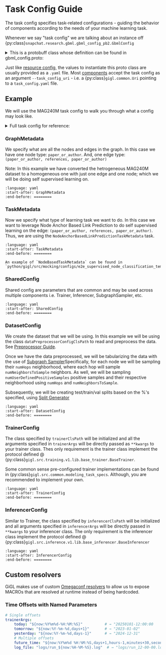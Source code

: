 # Task Config Guide

The task config specifies task-related configurations - guiding the behavior of components according to the needs of
your machine learning task.

Whenever we say "task config" we are talking about an instance off
{py:class}`snapchat.research.gbml.gbml_config_pb2.GbmlConfig`

<details>
<summary><bold>This is a protobuff class whose definition can be found in gbml_config.proto:</bold></summary>

```{literalinclude} ../../../proto/snapchat/research/gbml/gbml_config.proto
:language: proto
```

</details>

Just like [resource config](./resource_config_guide.md), the values to instantiate this proto class are usually provided
as a `.yaml` file. Most [components](../overview/architecture.md#components) accept the task config as an argument
`--task_config_uri` - i.e. a {py:class}`gigl.common.Uri` pointing to a `task_config.yaml` file.

## Example

We will use the MAG240M task config to walk you through what a config may look like.

<details>
<summary><bold>Full task config for reference:</bold></summary>

```{literalinclude} ../../../examples/MAG240M/task_config.yaml
:language: yaml
```

</details>

### GraphMetadata

We specify what are all the nodes and edges in the graph. In this case we have one node type: `paper_or_author`. And,
one edge type: `(paper_or_author, references, paper_or_author)`

Note: In this example we have converted the hetrogeneous MAG240M dataset to a homogeneous one with just one edge and one
node; which we will be doing self supervised learning on.

```{literalinclude} ../../../examples/MAG240M/task_config.yaml
:language: yaml
:start-after: GraphMetadata
:end-before: ========
```

### TaskMetadata

Now we specify what type of learning task we want to do. In this case we want to leverage Node Anchor Based Link
Prediction to do self supervised learning on the edge: `(paper_or_author, references, paper_or_author)`. Thus, we are
using the `NodeAnchorBasedLinkPredictionTaskMetadata` task.

```{literalinclude} ../../../examples/MAG240M/task_config.yaml
:language: yaml
:start-after: TaskMetadata
:end-before: ========
```

```{note}
An example of `NodeBasedTaskMetadata` can be found in `python/gigl/src/mocking/configs/e2e_supervised_node_classification_template_gbml_config.yaml`
```

### SharedConfig

Shared config are parameters that are common and may be used across multiple components i.e. Trainer, Inferencer,
SubgraphSampler, etc.

```{literalinclude} ../../../examples/MAG240M/task_config.yaml
:language: yaml
:start-after: SharedConfig
:end-before: ========
```

### DatasetConfig

We create the dataset that we will be using. In this example we will be using the class `dataPreprocessorConfigClsPath`
to read and preprocess the data. See [Preprocessor Guide](../overview/components/data_preprocessor.md).

Once we have the data preprocessed, we will be tabularizing the data with the use of
[Subgraph Sampler](../overview/components/data_preprocessor.md)Specifically, for each node we will be sampling their
`numHops` neighborhood, where each hop will sample `numNeighborsToSample` neighbors. As well, we will be sampling
`numUserDefinedPositiveSamples` positive samples and their respective neighborhood using `numHops` and
`numNeighborsToSample`.

Subsequently, we will be creating test/train/val splits based on the %'s specified, using
[Split Generator](../overview/components/split_generator.md)

```{literalinclude} ../../../examples/MAG240M/task_config.yaml
:language: yaml
:start-after: DatasetConfig
:end-before: ========
```

### TrainerConfig

The class specified by `trainerClsPath` will be initialized and all the arguments specified in `trainerArgs` will be
directly passed as `**kwargs` to your trainer class. Thes only requirement is the trainer class implement the protocol
defined @ {py:class}`gigl.src.training.v1.lib.base_trainer.BaseTrainer`.

Some common sense pre-configured trainer implementations can be found in
{py:class}`gigl.src.common.modeling_task_specs`. Although, you are recommended to implement your own.

```{literalinclude} ../../../examples/MAG240M/task_config.yaml
:language: yaml
:start-after: TrainerConfig
:end-before: ========
```

### InferencerConfig

Similar to Trainer, the class specified by `inferencerClsPath` will be initialized and all arguments specified in
`inferencerArgs` will be directly passed in `**kwargs` to your inferencer class. The only requirement is the inferencer
class implement the protocol defined @ {py:class}`gigl.src.inference.v1.lib.base_inferencer.BaseInferencer`

```{literalinclude} ../../../examples/MAG240M/task_config.yaml
:language: yaml
:start-after: InferencerConfig
:end-before: ========
```

## Custom resolvers

GiGL makes use of custom [Omegaconf resolvers](https://omegaconf.readthedocs.io/en/latest/custom_resolvers.html) to
allow us to expose MACROs that are resolved at runtime instead of being hardcoded.

### Time Offsets with Named Parameters

```yaml
# Single offsets
trainerArgs:
    today: "${now:%Y%m%d-%H:%M:%S}"          # → "20250101-12:00:00
    tomorrow: "${now:%Y-%m-%d,days+1}"       # → "2023-01-02"
    yesterday: "${now:%Y-%m-%d,days-1}"      # → "2024-12-31"
    # Multiple offsets
    future_time: "${now:%Y%m%d %H:%M:%S,days+1,hours-1,minutes+30,seconds+10}"  # → "20250102 11:30:10"
    log_file: "logs/run_${now:%H-%M-%S}.log"  # → "logs/run_12-00-00.log"
```
